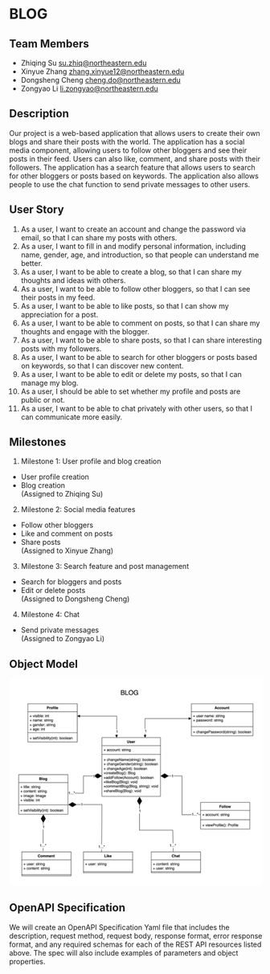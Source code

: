 # BLOG
## Team Members
* Zhiqing Su         su.zhiq@northeastern.edu
* Xinyue Zhang	     zhang.xinyue12@northeastern.edu
* Dongsheng Cheng	   cheng.do@northeastern.edu	
* Zongyao Li	       li.zongyao@northeastern.edu


## Description
Our project is a web-based application that allows users to create their own blogs and share their posts with the world. The application has a social media component, allowing users to follow other bloggers and see their posts in their feed. Users can also like, comment, and share posts with their followers. The application has a search feature that allows users to search for other bloggers or posts based on keywords. The application also allows people to use the chat function to send private messages to other users.
## User Story
1. As a user, I want to create an account and change the password via email, so that I can share my posts with others.
2. As a user, I want to fill in and modify personal information, including name, gender, age, and introduction, so that people can understand me better.
3. As a user, I want to be able to create a blog, so that I can share my thoughts and ideas with others.
4. As a user, I want to be able to follow other bloggers, so that I can see their posts in my feed.
5. As a user, I want to be able to like posts, so that I can show my appreciation for a post.
6. As a user, I want to be able to comment on posts, so that I can share my thoughts and engage with the blogger.
7. As a user, I want to be able to share posts, so that I can share interesting posts with my followers.
8. As a user, I want to be able to search for other bloggers or posts based on keywords, so that I can discover new content.
9. As a user, I want to be able to edit or delete my posts, so that I can manage my blog.
10. As a user, I should be able to set whether my profile and posts are public or not.
11. As a user, I want to be able to chat privately with other users, so that I can communicate more easily.

## Milestones
1. Milestone 1: User profile and blog creation
- User profile creation
- Blog creation
<br>(Assigned to Zhiqing Su)
2. Milestone 2: Social media features
- Follow other bloggers
- Like and comment on posts
- Share posts
<br>(Assigned to Xinyue Zhang)
3. Milestone 3: Search feature and post management
- Search for bloggers and posts
- Edit or delete posts
<br>(Assigned to Dongsheng Cheng)
4. Milestone 4: Chat
- Send private messages
<br>(Assigned to Zongyao Li)

## Object Model
![](blog.drawio.png)


## OpenAPI Specification
We will create an OpenAPI Specification Yaml file that includes the description, request method, request body, response format, error response format, and any required schemas for each of the REST API resources listed above. The spec will also include examples of parameters and object properties.
